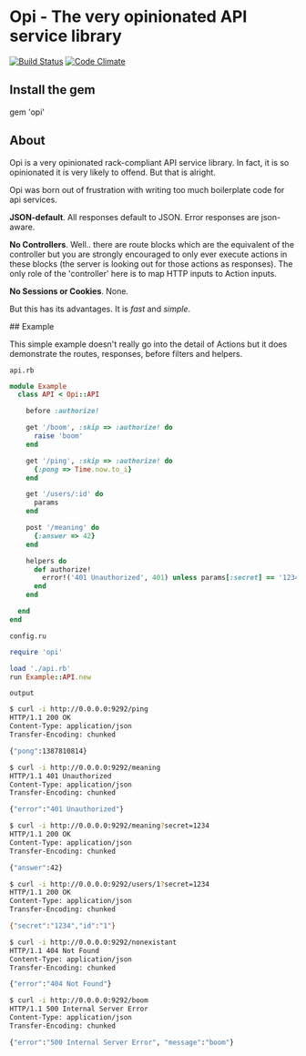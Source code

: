 # Opi - The very opinionated API service library

[![Build Status](https://travis-ci.org/moomerman/opi.svg?branch=master)](https://travis-ci.org/moomerman/opi)
[![Code Climate](https://codeclimate.com/github/moomerman/opi/badges/gpa.svg)](https://codeclimate.com/github/moomerman/opi)

## Install the gem

gem 'opi'

## About

Opi is a very opinionated rack-compliant API service library.  In fact, it is
so opinionated it is very likely to offend.  But that is alright.

Opi was born out of frustration with writing too much boilerplate code for api
services.

**JSON-default**.  All responses default to JSON.  Error responses are json-aware.

**No Controllers**.  Well.. there are route blocks which are the equivalent
of the controller but you are strongly encouraged to only ever execute actions
in these blocks (the server is looking out for those actions as responses).
The only role of the 'controller' here is to map HTTP inputs to Action inputs.

**No Sessions or Cookies**.  None.

But this has its advantages.  It is *fast* and *simple*.

## Example

This simple example doesn't really go into the detail of Actions but it does
demonstrate the routes, responses, before filters and helpers.

<code>api.rb</code>

```ruby
module Example
  class API < Opi::API

    before :authorize!

    get '/boom', :skip => :authorize! do
      raise 'boom'
    end

    get '/ping', :skip => :authorize! do
      {:pong => Time.now.to_i}
    end

    get '/users/:id' do
      params
    end

    post '/meaning' do
      {:answer => 42}
    end

    helpers do
      def authorize!
        error!('401 Unauthorized', 401) unless params[:secret] == '1234'
      end
    end

  end
end
```

<code>config.ru</code>

```ruby
require 'opi'

load './api.rb'
run Example::API.new
```

<code>output</code>

```bash
$ curl -i http://0.0.0.0:9292/ping
HTTP/1.1 200 OK
Content-Type: application/json
Transfer-Encoding: chunked

{"pong":1387810814}

$ curl -i http://0.0.0.0:9292/meaning
HTTP/1.1 401 Unauthorized
Content-Type: application/json
Transfer-Encoding: chunked

{"error":"401 Unauthorized"}

$ curl -i http://0.0.0.0:9292/meaning?secret=1234
HTTP/1.1 200 OK
Content-Type: application/json
Transfer-Encoding: chunked

{"answer":42}

$ curl -i http://0.0.0.0:9292/users/1?secret=1234
HTTP/1.1 200 OK
Content-Type: application/json
Transfer-Encoding: chunked

{"secret":"1234","id":"1"}

$ curl -i http://0.0.0.0:9292/nonexistant
HTTP/1.1 404 Not Found
Content-Type: application/json
Transfer-Encoding: chunked

{"error":"404 Not Found"}

$ curl -i http://0.0.0.0:9292/boom
HTTP/1.1 500 Internal Server Error
Content-Type: application/json
Transfer-Encoding: chunked

{"error":"500 Internal Server Error", "message":"boom"}
```
